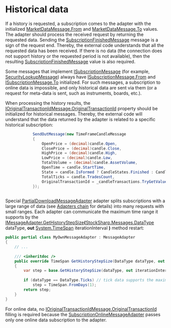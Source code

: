 # Historical data

If a history is requested, a subscription comes to the adapter with the initialized [MarketDataMessage.From](xref:StockSharp.Messages.MarketDataMessage.From) and [MarketDataMessage.To](xref:StockSharp.Messages.MarketDataMessage.To) values. The adapter should process the received request by returning the requested data. Sending the [SubscriptionFinishedMessage](xref:StockSharp.Messages.SubscriptionFinishedMessage) message is a sign of the request end. Thereby, the external code understands that all the requested data has been received. If there is no data (the connection does not support history or the requested period is not available), then the resulting [SubscriptionFinishedMessage](xref:StockSharp.Messages.SubscriptionFinishedMessage) value is also required. 

Some messages that implement [ISubscriptionMessage](xref:StockSharp.Messages.ISubscriptionMessage) (for example, [SecurityLookupMessage](xref:StockSharp.Messages.SecurityLookupMessage)) always have [ISubscriptionMessage.From](xref:StockSharp.Messages.ISubscriptionMessage.From) and [ISubscriptionMessage.To](xref:StockSharp.Messages.ISubscriptionMessage.To) initialized. For such messages, a subscription to online data is impossible, and only historical data are sent via them (or a request for meta\-data is sent, such as instruments, boards, etc.).

When processing the history results, the [IOriginalTransactionIdMessage.OriginalTransactionId](xref:StockSharp.Messages.IOriginalTransactionIdMessage.OriginalTransactionId) property should be initialized for historical messages. Thereby, the external code will understand that the data returned by the adapter is related to a specific historical subscription: 

```cs
      		SendOutMessage(new TimeFrameCandleMessage
			{
				OpenPrice = (decimal)candle.Open,
				ClosePrice = (decimal)candle.Close,
				HighPrice = (decimal)candle.High,
				LowPrice = (decimal)candle.Low,
				TotalVolume = (decimal)candle.AssetVolume,
				OpenTime = candle.StartTime,
				State = candle.IsFormed ? CandleStates.Finished : CandleStates.Active,
				TotalTicks = candle.TradesCount,
				OriginalTransactionId = _candleTransactions.TryGetValue(Tuple.Create(secId, tf)), // <- fill in the subscription ID, which is used by the external code to determine which instrument and timeframe was in the subscription
			});
      
```

Special [PartialDownloadMessageAdapter](xref:StockSharp.Algo.PartialDownloadMessageAdapter) adapter splits subscriptions with a large range of data (see [Adapters chain](adapters_chain.md) for details) into many requests with small ranges. Each adapter can communicate the maximum time range it supports by the [IMessageAdapter.GetHistoryStepSize](xref:StockSharp.Messages.IMessageAdapter.GetHistoryStepSize(StockSharp.Messages.DataType,System.TimeSpan@))**(**[StockSharp.Messages.DataType](xref:StockSharp.Messages.DataType) dataType, **out** [System.TimeSpan](xref:System.TimeSpan) iterationInterval **)** method restart: 

```cs
public partial class MyOwnMessageAdapter : MessageAdapter
{
	// ...
	
	/// <inheritdoc />
	public override TimeSpan GetHistoryStepSize(DataType dataType, out TimeSpan iterationInterval)
	{
		var step = base.GetHistoryStepSize(dataType, out iterationInterval);
			
		if (dataType == DataType.Ticks) // tick data supports the maximum range of one day
			step = TimeSpan.FromDays(1);
		return step;
	}
}
```

For online data, no [IOriginalTransactionIdMessage.OriginalTransactionId](xref:StockSharp.Messages.IOriginalTransactionIdMessage.OriginalTransactionId) filling is required because the [SubscriptionOnlineMessageAdapter](xref:StockSharp.Algo.SubscriptionOnlineMessageAdapter) passes only one online data subscription to the adapter. 
